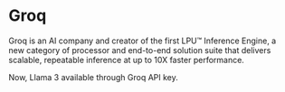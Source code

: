 # Groq
Groq is an AI company and creator of the first LPU™ Inference Engine, a new category of processor and end-to-end solution suite that delivers scalable, repeatable inference at up to 10X faster performance.

Now, Llama 3 available through Groq API key.
